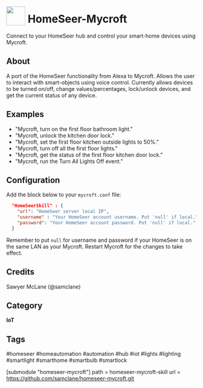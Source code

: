 # <img src='https://rawgithub.com/FortAwesome/Font-Awesome/master/advanced-options/raw-svg/solid/home.svg' card_color='#004069' width='50' height='50' style='vertical-align:bottom'/> HomeSeer-Mycroft
Connect to your HomeSeer hub and control your smart-home devices using Mycroft.

## About 
A port of the HomeSeer functionality from Alexa to Mycroft. Allows the user to interact with smart-objects using voice 
control. Currently allows devices to be turned on/off, change values/percentages, lock/unlock devices, and get the 
current status of any device. 

## Examples 
* "Mycroft, turn on the first floor bathroom light."
* "Mycroft, unlock the kitchen door lock."
* "Mycroft, set the first floor kitchen outside lights to 50%."
* "Mycroft, turn off all the first floor lights."
* "Mycroft, get the status of the first floor kitchen door lock."
* "Mycroft, run the Turn All Lights Off event."

## Configuration
Add the block below to your `mycroft.conf` file:

```json
  "HomeSeerSkill" : {
	"url": "HomeSeer server local IP",
	"username" : "Your HomeSeer account username. Put 'null' if local.",
	"password": "Your HomeSeer account password. Put 'null' if local."
  }
```

Remember to put `null` for username and password if your HomeSeer is on the same LAN as your Mycroft.
Restart Mycroft for the changes to take effect.

## Credits 
Sawyer McLane (@samclane)

## Category
**IoT**

## Tags
#homeseer
#homeautomation
#automation
#hub
#iot
#lights
#lighting
#smartlight
#smarthome
#smartbulb
#smartlock

[submodule "homeseer-mycroft"]
    path = homeseer-mycroft-skill
    url = https://github.com/samclane/homeseer-mycroft.git